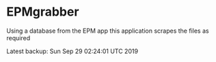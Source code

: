 # EPMgrabber
Using a database from the EPM app this application scrapes the files as required


Latest backup: Sun Sep 29 02:24:01 UTC 2019
